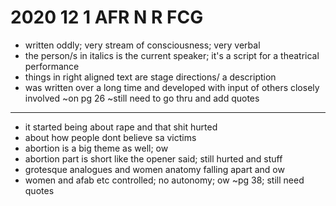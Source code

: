 # 2020 12 1 AFR N R FCG

- written oddly; very stream of consciousness; very verbal
- the person/s in italics is the current speaker; it's a script for a theatrical performance
- things in right aligned text are stage directions/ a description
- was written over a long time and developed with input of others closely involved
~on pg 26
~still need to go thru and add quotes

---

- it started being about rape and that shit hurted
- about how people dont believe sa victims
- abortion is a big theme as well; ow
- abortion part is short like the opener said; still hurted and stuff
- grotesque analogues and women anatomy falling apart and ow
- women and afab etc controlled; no autonomy; ow
~pg 38; still need quotes
